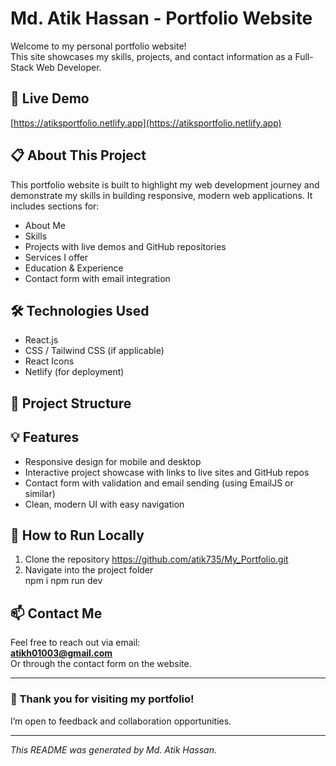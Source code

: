 # Md. Atik Hassan - Portfolio Website

Welcome to my personal portfolio website!  
This site showcases my skills, projects, and contact information as a Full-Stack Web Developer.

## 🚀 Live Demo
[https://atiksportfolio.netlify.app](https://atiksportfolio.netlify.app)

## 📋 About This Project
This portfolio website is built to highlight my web development journey and demonstrate my skills in building responsive, modern web applications. It includes sections for:

- About Me
- Skills
- Projects with live demos and GitHub repositories
- Services I offer
- Education & Experience
- Contact form with email integration

## 🛠️ Technologies Used
- React.js
- CSS / Tailwind CSS (if applicable)
- React Icons
- Netlify (for deployment)

## 📁 Project Structure

## 💡 Features
- Responsive design for mobile and desktop
- Interactive project showcase with links to live sites and GitHub repos
- Contact form with validation and email sending (using EmailJS or similar)
- Clean, modern UI with easy navigation

## 🔧 How to Run Locally
1. Clone the repository 
https://github.com/atik735/My_Portfolio.git
 2. Navigate into the project folder  
npm i
npm run dev

## 📫 Contact Me
Feel free to reach out via email:  
**atikh01003@gmail.com**  
Or through the contact form on the website.

---

### 🙏 Thank you for visiting my portfolio!  
I’m open to feedback and collaboration opportunities.

---

*This README was generated by Md. Atik Hassan.*
